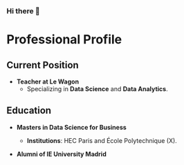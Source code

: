 ### Hi there 👋

# Professional Profile

## Current Position

- **Teacher at Le Wagon**
  - Specializing in **Data Science** and **Data Analytics**.

## Education

- **Masters in Data Science for Business**
  - **Institutions**: HEC Paris and École Polytechnique (X).
  
- **Alumni of IE University Madrid**
<!--
**raphaelamzallag/raphaelamzallag** is a ✨ _special_ ✨ repository because its `README.md` (this file) appears on your GitHub profile.

Here are some ideas to get you started:


- 🔭 I’m currently working on ...
- 🌱 I’m currently learning ...
- 👯 I’m looking to collaborate on ...
- 🤔 I’m looking for help with ...
- 💬 Ask me about ...
- 📫 How to reach me: ...
- 😄 Pronouns: ...
- ⚡ Fun fact: ...
-->
